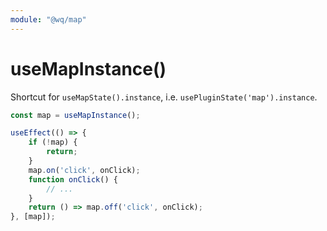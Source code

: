 ```yaml
---
module: "@wq/map"
---
```


# useMapInstance()

Shortcut for `useMapState().instance`, i.e. `usePluginState('map').instance`.

```js
const map = useMapInstance();

useEffect(() => {
    if (!map) {
        return;
    }
    map.on('click', onClick);
    function onClick() {
        // ...
    }
    return () => map.off('click', onClick);
}, [map]);
```
